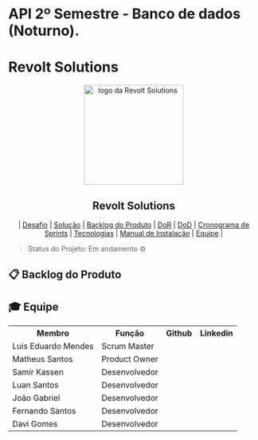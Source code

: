 # API 2º Semestre - Banco de dados (Noturno).

# Revolt Solutions

<p align="center">
      <img src="docs/Img/logo-BuzzTech.png" alt="logo da Revolt Solutions" width="200">
      <h2 align="center"> Revolt Solutions</h2>
</p>

<p align="center">
  | <a href ="#desafio"> Desafio</a>  |
  <a href ="#solucao"> Solução</a>  |   
  <a href ="#backlog"> Backlog do Produto</a>  |
  <a href ="#dor">DoR</a>  |
  <a href ="#dod">DoD</a>  |
  <a href ="#sprint"> Cronograma de Sprints</a>  |
  <a href ="#tecnologias">Tecnologias</a> |
  <a href ="#manual">Manual de Instalação</a>  | 
  <a href ="#equipe"> Equipe</a> |
</p>

> Status do Projeto: Em andamento ⚙️ 
>

## 📋 Backlog do Produto <a id="backlog"></a>

## 🎓 Equipe <a id="equipe"></a>

<div align="center">
  <table>
    <tr>
      <th>Membro</th>
      <th>Função</th>
      <th>Github</th>
      <th>Linkedin</th>
    </tr>
    <tr>
      <td>Luis Eduardo Mendes</td>
      <td>Scrum Master</td>      
    </tr>
    <tr>
      <td>Matheus Santos</td>
      <td>Product Owner</td>
    </tr>
    <tr>
      <td>Samir Kassen</td>
      <td>Desenvolvedor</td>
    </tr>
    <tr>
      <td>Luan Santos</td>
      <td>Desenvolvedor</td>
    </tr>
    <tr>
      <td>João Gabriel</td>
      <td>Desenvolvedor</td>
    </tr>
    <tr>
      <td>Fernando Santos</td>
      <td>Desenvolvedor</td>
    </tr>
    <tr>
      <td>Davi Gomes</td>
      <td>Desenvolvedor</td>
    </tr>
  </table>
</div>
